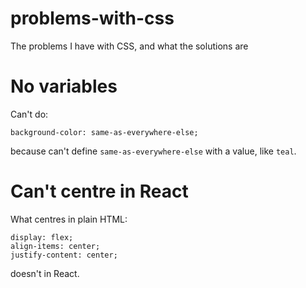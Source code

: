# problems-with-css
The problems I have with CSS, and what the solutions are

# No variables
Can't do:
```
background-color: same-as-everywhere-else;
```
because can't define `same-as-everywhere-else` with a value, like `teal`.

# Can't centre in React
What centres in plain HTML:
```
display: flex;
align-items: center;
justify-content: center;
```
doesn't in React.
